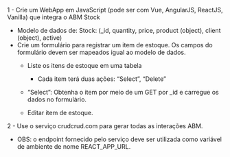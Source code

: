1 - Crie um WebApp em JavaScript (pode ser com Vue, AngularJS, ReactJS, Vanilla) que integra o ABM Stock

   * Modelo de dados de: Stock: (_id, quantity, price, product (object), client (object), active)
   * Crie um formulário para registrar um item de estoque. Os campos do formulário devem ser mapeados igual ao modelo de dados.
     * Liste os itens de estoque em uma tabela
        * Cada item terá duas ações: “Select”, “Delete”
    
      * “Select”: Obtenha o item por meio de um GET por _id e carregue os dados no formulário.
      * Editar item de estoque.
      
2 - Use o serviço crudcrud.com para gerar todas as interações ABM.

   - OBS: o endpoint fornecido pelo serviço deve ser utilizada como variável de ambiente de nome REACT_APP_URL.
